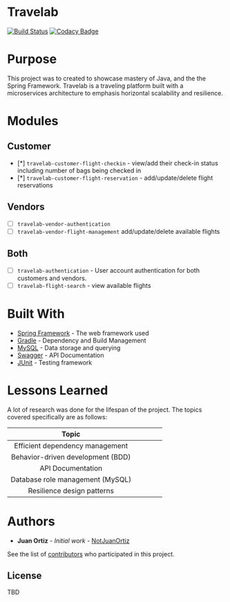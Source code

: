 # Travelab 
[![Build Status](https://travis-ci.org/notjuanortiz/travelab.svg?branch=master)](https://travis-ci.org/notjuanortiz/travelab)
[![Codacy Badge](https://api.codacy.com/project/badge/Grade/b7866157e30248428541817fee0f7868)](https://www.codacy.com/manual/notjuanortiz/travelab?utm_source=github.com&amp;utm_medium=referral&amp;utm_content=notjuanortiz/travelab&amp;utm_campaign=Badge_Grade)


# Purpose 
This project was to created to showcase mastery of Java, and the the Spring Framework.
Travelab is a traveling platform built with a microservices architecture to emphasis horizontal scalability and resilience.


# Modules

## Customer

- [*] `travelab-customer-flight-checkin` - view/add their check-in status including number of bags being checked in
- [*] `travelab-customer-flight-reservation` - add/update/delete flight reservations
 
## Vendors
 - [ ] `travelab-vendor-authentication`
 - [ ] `travelab-vendor-flight-management` add/update/delete available flights

## Both

- [ ] `travelab-authentication` - User account authentication for both customers and vendors.
- [ ] `travelab-flight-search` - view available flights

# Built With

* [Spring Framework](https://spring.io/projects) - The web framework used
* [Gradle](https://gradle.org/) - Dependency and Build Management
* [MySQL](https://www.mysql.com/) - Data storage and querying
* [Swagger](https://swagger.io/) - API Documentation
* [JUnit](https://junit.org) - Testing framework

# Lessons Learned

A lot of research was done for the lifespan of the project. The topics covered specifically are as follows:

| Topic  |  |   |   |   |
|:-:|---|---|---|---|
| Efficient dependency management   |   |   |   |   |
|Behavior-driven development (BDD)   |   |   |   |   |
|  API Documentation |   |   |   |   |
| Database role management (MySQL) |	|	|	|
| Resilience design patterns |	|	|	|	|

# Authors

* **Juan Ortiz** - *Initial work* - [NotJuanOrtiz](https://github.com/notjuanortiz)

See the list of [contributors](https://github.com/notjuanortiz/flight-management-backend/contributors) who participated in this project.

## License

TBD
